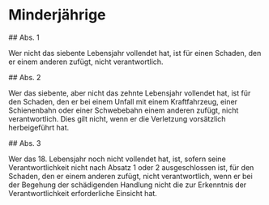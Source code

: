 # Minderjährige



\#\# Abs. 1

 Wer nicht das siebente Lebensjahr vollendet hat, ist für einen Schaden, den er einem anderen zufügt, nicht verantwortlich.

\#\# Abs. 2

 Wer das siebente, aber nicht das zehnte Lebensjahr vollendet hat, ist für den Schaden, den er bei einem Unfall mit einem Kraftfahrzeug, einer Schienenbahn oder einer Schwebebahn einem anderen zufügt, nicht verantwortlich. Dies gilt nicht, wenn er die Verletzung vorsätzlich herbeigeführt hat.

\#\# Abs. 3

 Wer das 18\. Lebensjahr noch nicht vollendet hat, ist, sofern seine Verantwortlichkeit nicht nach Absatz 1 oder 2 ausgeschlossen ist, für den Schaden, den er einem anderen zufügt, nicht verantwortlich, wenn er bei der Begehung der schädigenden Handlung nicht die zur Erkenntnis der Verantwortlichkeit erforderliche Einsicht hat. 

